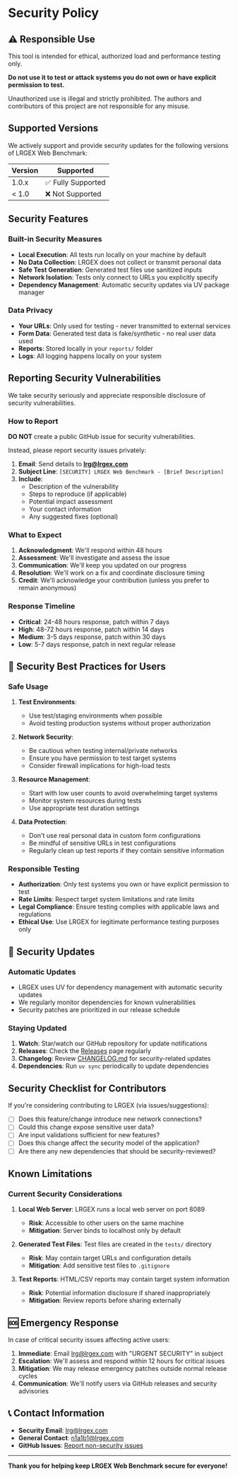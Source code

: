 # Security Policy

## ⚠️ Responsible Use

This tool is intended for ethical, authorized load and performance testing only.

**Do not use it to test or attack systems you do not own or have explicit permission to test.**

Unauthorized use is illegal and strictly prohibited. The authors and contributors of this project are not responsible for any misuse.

## Supported Versions

We actively support and provide security updates for the following versions of LRGEX Web Benchmark:

| Version | Supported          |
| ------- | ------------------ |
| 1.0.x   | ✅ Fully Supported |
| < 1.0   | ❌ Not Supported   |

## Security Features

### Built-in Security Measures

- **Local Execution**: All tests run locally on your machine by default
- **No Data Collection**: LRGEX does not collect or transmit personal data
- **Safe Test Generation**: Generated test files use sanitized inputs
- **Network Isolation**: Tests only connect to URLs you explicitly specify
- **Dependency Management**: Automatic security updates via UV package manager

### Data Privacy

- **Your URLs**: Only used for testing - never transmitted to external services
- **Form Data**: Generated test data is fake/synthetic - no real user data used
- **Reports**: Stored locally in your `reports/` folder
- **Logs**: All logging happens locally on your system

## Reporting Security Vulnerabilities

We take security seriously and appreciate responsible disclosure of security vulnerabilities.

### How to Report

**DO NOT** create a public GitHub issue for security vulnerabilities.

Instead, please report security issues privately:

1. **Email**: Send details to **lrg@lrgex.com**
2. **Subject Line**: `[SECURITY] LRGEX Web Benchmark - [Brief Description]`
3. **Include**:
   - Description of the vulnerability
   - Steps to reproduce (if applicable)
   - Potential impact assessment
   - Your contact information
   - Any suggested fixes (optional)

### What to Expect

1. **Acknowledgment**: We'll respond within 48 hours
2. **Assessment**: We'll investigate and assess the issue
3. **Communication**: We'll keep you updated on our progress
4. **Resolution**: We'll work on a fix and coordinate disclosure timing
5. **Credit**: We'll acknowledge your contribution (unless you prefer to remain anonymous)

### Response Timeline

- **Critical**: 24-48 hours response, patch within 7 days
- **High**: 48-72 hours response, patch within 14 days
- **Medium**: 3-5 days response, patch within 30 days
- **Low**: 5-7 days response, patch in next regular release

## 🔐 Security Best Practices for Users

### Safe Usage

1. **Test Environments**:

   - Use test/staging environments when possible
   - Avoid testing production systems without proper authorization

2. **Network Security**:

   - Be cautious when testing internal/private networks
   - Ensure you have permission to test target systems
   - Consider firewall implications for high-load tests

3. **Resource Management**:

   - Start with low user counts to avoid overwhelming target systems
   - Monitor system resources during tests
   - Use appropriate test duration settings

4. **Data Protection**:
   - Don't use real personal data in custom form configurations
   - Be mindful of sensitive URLs in test configurations
   - Regularly clean up test reports if they contain sensitive information

### Responsible Testing

- **Authorization**: Only test systems you own or have explicit permission to test
- **Rate Limits**: Respect target system limitations and rate limits
- **Legal Compliance**: Ensure testing complies with applicable laws and regulations
- **Ethical Use**: Use LRGEX for legitimate performance testing purposes only

## 🔄 Security Updates

### Automatic Updates

- LRGEX uses UV for dependency management with automatic security updates
- We regularly monitor dependencies for known vulnerabilities
- Security patches are prioritized in our release schedule

### Staying Updated

1. **Watch**: Star/watch our GitHub repository for update notifications
2. **Releases**: Check the [Releases](https://github.com/LRGEX/LRGEX-Web-Benchmark/releases) page regularly
3. **Changelog**: Review [CHANGELOG.md](CHANGELOG.md) for security-related updates
4. **Dependencies**: Run `uv sync` periodically to update dependencies

## Security Checklist for Contributors

If you're considering contributing to LRGEX (via issues/suggestions):

- [ ] Does this feature/change introduce new network connections?
- [ ] Could this change expose sensitive user data?
- [ ] Are input validations sufficient for new features?
- [ ] Does this change affect the security model of the application?
- [ ] Are there any new dependencies that should be security-reviewed?

## Known Limitations

### Current Security Considerations

1. **Local Web Server**: LRGEX runs a local web server on port 8089

   - **Risk**: Accessible to other users on the same machine
   - **Mitigation**: Server binds to localhost only by default

2. **Generated Test Files**: Test files are created in the `tests/` directory

   - **Risk**: May contain target URLs and configuration details
   - **Mitigation**: Add sensitive test files to `.gitignore`

3. **Test Reports**: HTML/CSV reports may contain target system information
   - **Risk**: Potential information disclosure if shared inappropriately
   - **Mitigation**: Review reports before sharing externally

## 🆘 Emergency Response

In case of critical security issues affecting active users:

1. **Immediate**: Email lrg@lrgex.com with "URGENT SECURITY" in subject
2. **Escalation**: We'll assess and respond within 12 hours for critical issues
3. **Mitigation**: We may release emergency patches outside normal release cycles
4. **Communication**: We'll notify users via GitHub releases and security advisories

## 📞 Contact Information

- **Security Email**: lrg@lrgex.com
- **General Contact**: n1a1b1@lrgex.com
- **GitHub Issues**: [Report non-security issues](https://github.com/LRGEX/LRGEX-Web-Benchmark/issues)

---

**Thank you for helping keep LRGEX Web Benchmark secure for everyone!**
